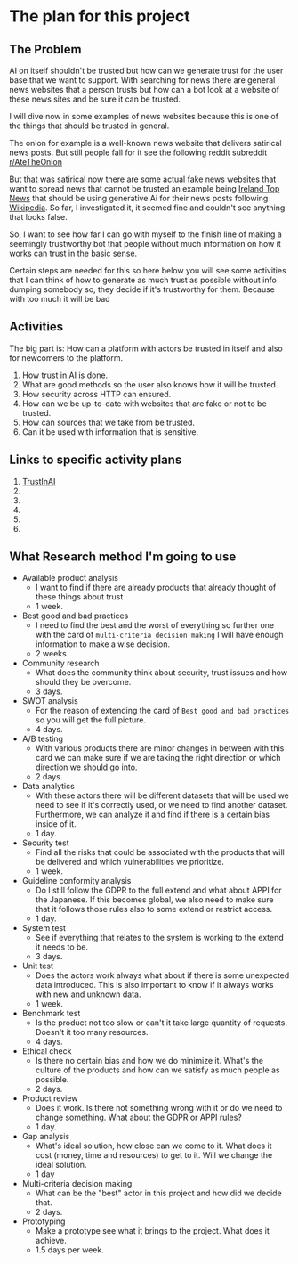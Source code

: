# The plan for this project

## The Problem

AI on itself shouldn't be trusted but how can we generate trust for the user base that we want to support. With searching for news there are general news websites that a person trusts but how can a bot look at a website of these news sites and be sure it can be trusted.

I will dive now in some examples of news websites because this is one of the things that should be trusted in general.

The onion for example is a well-known news website that delivers satirical news posts. But still people fall for it see the following reddit subreddit [r/AteTheOnion](https://www.reddit.com/r/AteTheOnion)

But that was satirical now there are some actual fake news websites that want to spread news that cannot be trusted an example being [Ireland Top News](https://irelandtopnews.com/) that should be using generative Ai for their news posts following [Wikipedia](https://en.wikipedia.org/wiki/List_of_fake_news_websites#Generative_AI). So far, I investigated it, it seemed fine and couldn't see anything that looks false.

So, I want to see how far I can go with myself to the finish line of making a seemingly trustworthy bot that people without much information on how it works can trust in the basic sense.

Certain steps are needed for this so here below you will see some activities that I can think of how to generate as much trust as possible without info dumping somebody so, they decide if it's trustworthy for them. Because with too much it will be bad

## Activities

The big part is: How can a platform with actors be trusted in itself and also for newcomers to the platform.

1) How trust in AI is done.
1) What are good methods so the user also knows how it will be trusted.
1) How security across HTTP can ensured.
1) How can we be up-to-date with websites that are fake or not to be trusted.
1) How can sources that we take from be trusted.
1) Can it be used with information that is sensitive.

## Links to specific activity plans

1) [TrustInAI](../../PDF/TrustInAI.pdf)
1)
1)
1)
1)
1)

## What Research method I'm going to use

- Available product analysis
  - I want to find if there are already products that already thought of these things about trust
  - 1 week.
- Best good and bad practices
  - I need to find the best and the worst of everything so further one with the card of `multi-criteria decision making` I will have enough information to make a wise decision.
  - 2 weeks.
- Community research
  - What does the community think about security, trust issues and how should they be overcome.
  - 3 days.
- SWOT analysis
  - For the reason of extending the card of `Best good and bad practices` so you will get the full picture.
  - 4 days.
- A/B testing
  - With various products there are minor changes in between with this card we can make sure if we are taking the right direction or which direction we should go into.
  - 2 days.
- Data analytics
  - With these actors there will be different datasets that will be used we need to see if it's correctly used, or we need to find another dataset. Furthermore, we can analyze it and find if there is a certain bias inside of it.
  - 1 day.
- Security test
  - Find all the risks that could be associated with the products that will be delivered and which vulnerabilities we prioritize.
  - 1 week.
- Guideline conformity analysis
  - Do I still follow the GDPR to the full extend and what about APPI for the Japanese. If this becomes global, we also need to make sure that it follows those rules also to some extend or restrict access.
  - 1 day.
- System test
  - See if everything that relates to the system is working to the extend it needs to be.
  - 3 days.
- Unit test
  - Does the actors work always what about if there is some unexpected data introduced. This is also important to know if it always works with new and unknown data.
  - 1 week.
- Benchmark test
  - Is the product not too slow or can't it take large quantity of requests. Doesn't it too many resources.  
  - 4 days.
- Ethical check
  - Is there no certain bias and how we do minimize it. What's the culture of the products and how can we satisfy as much people as possible.  
  - 2 days.
- Product review
  - Does it work. Is there not something wrong with it or do we need to change something. What about the GDPR or APPI rules?
  - 1 day.
- Gap analysis
  - What's ideal solution, how close can we come to it. What does it cost (money, time and resources) to get to it. Will we change the ideal solution.
  - 1 day
- Multi-criteria decision making
  - What can be the "best" actor in this project and how did we decide that.
  - 2 days.
- Prototyping
  - Make a prototype see what it brings to the project. What does it achieve.
  - 1.5 days per week.
